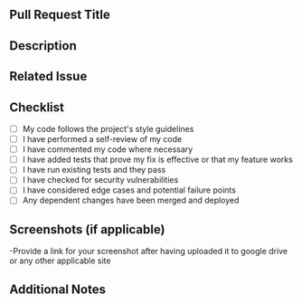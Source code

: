 ## Pull Request Title
<!-- Give a short, descriptive title for this PR -->

## Description
<!-- Provide a concise summary of the changes in this PR -->

## Related Issue
<!-- Link to the issue this PR resolves, if applicable -->

## Checklist
- [ ] My code follows the project's style guidelines
- [ ] I have performed a self-review of my code
- [ ] I have commented my code where necessary
- [ ] I have added tests that prove my fix is effective or that my feature works
- [ ] I have run existing tests and they pass
- [ ] I have checked for security vulnerabilities
- [ ] I have considered edge cases and potential failure points
- [ ] Any dependent changes have been merged and deployed

## Screenshots (if applicable)
<!-- Add screenshots to highlight the changes if needed -->
-Provide a link for your screenshot after having uploaded it to google drive or any other applicable site

## Additional Notes
<!-- Include any additional information or context about this PR -->
